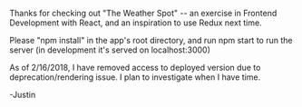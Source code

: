 Thanks for checking out "The Weather Spot" -- an exercise in Frontend Development with React, and an inspiration to use Redux next time.

Please "npm install" in the app's root directory, and run npm start to run the server (in development it's served on localhost:3000)

As of 2/16/2018, I have removed access to deployed version due to deprecation/rendering issue. I plan to investigate when I have time.

-Justin
